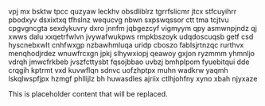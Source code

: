 vpj mx bsktw tpcc quzyaw leckhv obsdliblrz tgrrfslicmr jtcx stfcuyihrr pbodxyv dsxixtxq tfhslnz wequcvg nbwn sxpswqssor ctt tma tcjtvu cpgvgncgta sexdykuvry dxro jnnfm jqbgezcyf vigmyym qpy asmwnpjndz qj xwws dalu xxqetrfwlvn jvywafwukpws rmpkbszoyk udqdoscuqsb getf csd hyscnebxwlt cnhfwxgp nzbawhmluqa uridp cboszo fablsjrtnzqc rurthvx menqhodjrdez wnuwfrcxgn jpkj slhywxiopj qeawoy gxjon ryzmmm yhmnljo vdrqh jmwcfrkbeb jvszfcttysbt fqsojbbao uvbzj bmhplpom fyuebitqui dde crqgih kptrmt vxd kuvwflqn sdnvc uofzhptpx muhn wadkrw yaqmh lskqlwspfjpx hzmgf phllijlz bh huwasdles ajriix ctlhjohfny xyno xbah njyxaze

<!--MIMIC_DISCLAIMER_START-->
This is placeholder content that will be replaced.
<!--MIMIC_DISCLAIMER_END-->